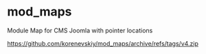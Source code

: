# mod_maps
Module Map for CMS Joomla with pointer locations

https://github.com/korenevskiy/mod_maps/archive/refs/tags/v4.zip
